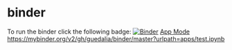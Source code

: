 # binder
To run the binder click the following badge:
[![Binder](https://mybinder.org/badge_logo.svg)](https://mybinder.org/v2/gh/guedalia/binder/master?filepath=test.ipynb)
[App Mode](https://mybinder.org/v2/gh/guedalia/binder/master?urlpath=apps%2Ftest.ipynb)
https://mybinder.org/v2/gh/guedalia/binder/master?urlpath=apps/test.ipynb